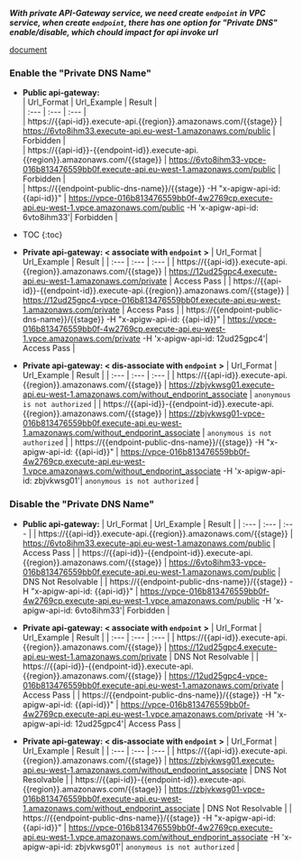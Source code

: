 ***With private API-Gateway service, we need create `endpoint` in VPC service, when create `endpoint`, there has one option for "Private DNS" enable/disable, which chould impact for api invoke url***  

[document](https://docs.aws.amazon.com/apigateway/latest/developerguide/apigateway-private-api-test-invoke-url.html)
### Enable the "Private DNS Name"
- **Public api-gateway:**  
  | Url_Format | Url_Example | Result |  
  | :--- | :--- | :--- |  
  | https://{{api-id}}.execute-api.{{region}}.amazonaws.com/{{stage}} | https://6vto8ihm33.execute-api.eu-west-1.amazonaws.com/public | Forbidden |  
  | https://{{api-id}}-{{endpoint-id}}.execute-api.{{region}}.amazonaws.com/{{stage}} | https://6vto8ihm33-vpce-016b813476559bb0f.execute-api.eu-west-1.amazonaws.com/public | Forbidden |  
  | https://{{endpoint-public-dns-name}}/{{stage}} -H "x-apigw-api-id: {{api-id}}" | https://vpce-016b813476559bb0f-4w2769cp.execute-api.eu-west-1.vpce.amazonaws.com/public -H 'x-apigw-api-id: 6vto8ihm33'| Forbidden |  
* TOC
{:toc}
- **Private api-gateway: < associate with `endpoint` >**
  | Url_Format | Url_Example | Result | 
  | :--- | :--- | :--- |
  | https://{{api-id}}.execute-api.{{region}}.amazonaws.com/{{stage}} | https://12ud25gpc4.execute-api.eu-west-1.amazonaws.com/private | Access Pass |
  | https://{{api-id}}-{{endpoint-id}}.execute-api.{{region}}.amazonaws.com/{{stage}} | https://12ud25gpc4-vpce-016b813476559bb0f.execute-api.eu-west-1.amazonaws.com/private | Access Pass |
  | https://{{endpoint-public-dns-name}}/{{stage}} -H "x-apigw-api-id: {{api-id}}" | https://vpce-016b813476559bb0f-4w2769cp.execute-api.eu-west-1.vpce.amazonaws.com/private -H 'x-apigw-api-id: 12ud25gpc4'| Access Pass |

- **Private api-gateway: < dis-associate with `endpoint` >**
  | Url_Format | Url_Example | Result | 
  | :--- | :--- | :--- |
  | https://{{api-id}}.execute-api.{{region}}.amazonaws.com/{{stage}} | https://zbjvkwsg01.execute-api.eu-west-1.amazonaws.com/without_endporint_associate | `anonymous is not authorized` |
  | https://{{api-id}}-{{endpoint-id}}.execute-api.{{region}}.amazonaws.com/{{stage}} | https://zbjvkwsg01-vpce-016b813476559bb0f.execute-api.eu-west-1.amazonaws.com/without_endporint_associate | `anonymous is not authorized` |
  | https://{{endpoint-public-dns-name}}/{{stage}} -H "x-apigw-api-id: {{api-id}}" | https://vpce-016b813476559bb0f-4w2769cp.execute-api.eu-west-1.vpce.amazonaws.com/without_endporint_associate -H 'x-apigw-api-id: zbjvkwsg01'| `anonymous is not authorized` |
  
### Disable the "Private DNS Name"
- **Public api-gateway:**
  | Url_Format | Url_Example | Result | 
  | :--- | :--- | :--- |
  | https://{{api-id}}.execute-api.{{region}}.amazonaws.com/{{stage}} | https://6vto8ihm33.execute-api.eu-west-1.amazonaws.com/public | Access Pass |
  | https://{{api-id}}-{{endpoint-id}}.execute-api.{{region}}.amazonaws.com/{{stage}} | https://6vto8ihm33-vpce-016b813476559bb0f.execute-api.eu-west-1.amazonaws.com/public | DNS Not Resolvable |
  | https://{{endpoint-public-dns-name}}/{{stage}} -H "x-apigw-api-id: {{api-id}}" | https://vpce-016b813476559bb0f-4w2769cp.execute-api.eu-west-1.vpce.amazonaws.com/public -H 'x-apigw-api-id: 6vto8ihm33'| Forbidden |
- **Private api-gateway: < associate with `endpoint` >**
  | Url_Format | Url_Example | Result | 
  | :--- | :--- | :--- |
  | https://{{api-id}}.execute-api.{{region}}.amazonaws.com/{{stage}} | https://12ud25gpc4.execute-api.eu-west-1.amazonaws.com/private | DNS Not Resolvable |
  | https://{{api-id}}-{{endpoint-id}}.execute-api.{{region}}.amazonaws.com/{{stage}} | https://12ud25gpc4-vpce-016b813476559bb0f.execute-api.eu-west-1.amazonaws.com/private | Access Pass |
  | https://{{endpoint-public-dns-name}}/{{stage}} -H "x-apigw-api-id: {{api-id}}" | https://vpce-016b813476559bb0f-4w2769cp.execute-api.eu-west-1.vpce.amazonaws.com/private -H 'x-apigw-api-id: 12ud25gpc4'| Access Pass |

- **Private api-gateway: < dis-associate with `endpoint` >**
  | Url_Format | Url_Example | Result | 
  | :--- | :--- | :--- |
  | https://{{api-id}}.execute-api.{{region}}.amazonaws.com/{{stage}} | https://zbjvkwsg01.execute-api.eu-west-1.amazonaws.com/without_endporint_associate |  DNS Not Resolvable |
  | https://{{api-id}}-{{endpoint-id}}.execute-api.{{region}}.amazonaws.com/{{stage}} | https://zbjvkwsg01-vpce-016b813476559bb0f.execute-api.eu-west-1.amazonaws.com/without_endporint_associate | DNS Not Resolvable |
  | https://{{endpoint-public-dns-name}}/{{stage}} -H "x-apigw-api-id: {{api-id}}" | https://vpce-016b813476559bb0f-4w2769cp.execute-api.eu-west-1.vpce.amazonaws.com/without_endporint_associate -H 'x-apigw-api-id: zbjvkwsg01'| `anonymous is not authorized` |
